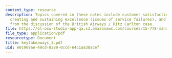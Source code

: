 ```yaml
---
content_type: resource
description: Topics covered in these notes include customer satisfaction & loyalty,
  creating and sustaining excellence (issues of service failures), and broader issues
  from the discussion of the British Airways / Ritz Carlton case.
file: https://ol-ocw-studio-app-qa.s3.amazonaws.com/courses/15-778-management-of-supply-networks-for-products-and-services-summer-2004/e0c969ae49cd82890ccd64c1aa38acef_keytakeaways_3.pdf
file_type: application/pdf
resourcetype: Document
title: keytakeaways_3.pdf
uid: e0c969ae-49cd-8289-0ccd-64c1aa38acef
---
```

